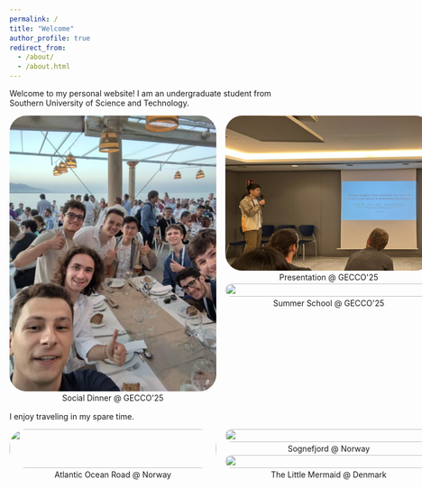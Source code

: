 ```yaml
---
permalink: /
title: "Welcome"
author_profile: true
redirect_from: 
  - /about/
  - /about.html
---
```




Welcome to my personal website! I am an undergraduate student from Southern University of Science and Technology.

<div style="display: flex; width: 750px; gap: 16px; margin-bottom: 16px;">
  <!-- left -->
  <div style="width: 50%; display: flex; flex-direction: column;">
    <img src="../images/pic1.jpg" 
         style="width: 100%; height: 100%; object-fit: cover; border-radius: 30px;">
    <div style="text-align: center; margin-top: 3px;">Social Dinner @ GECCO'25</div>
  </div>

  <!-- right -->
  <div style="width: 50%; display: flex; flex-direction: column; gap: 3px;">
    <div style="display: flex; flex-direction: column;">
      <img src="../images/pic2.jpg" 
           style="width: 100%; height: 100%; object-fit: cover; border-radius: 30px;">
      <div style="text-align: center; margin-top: 3px;">Presentation @ GECCO'25</div>
    </div>
    <div style="display: flex; flex-direction: column;">
      <img src="../images/pic3.jpg" 
           style="width: 100%; height: 100%; object-fit: cover; border-radius: 30px;">
      <div style="text-align: center; margin-top: 3px;">Summer School @ GECCO'25</div>
    </div>
  </div>
</div>



I enjoy traveling in my spare time.
<div style="display: flex; width: 750px; gap: 16px; margin-bottom: 16px;">
  <!-- left -->
  <div style="width: 50%; display: flex; flex-direction: column;">
    <img src="../images/pic4.png" 
         style="width: 100%; height: 100%; object-fit: cover; border-radius: 30px;">
    <div style="text-align: center; margin-top: 3px;">Atlantic Ocean Road @ Norway</div>
  </div>

  <!-- right -->
  <div style="width: 50%; display: flex; flex-direction: column; gap: 3px;">
    <div style="display: flex; flex-direction: column;">
      <img src="../images/pic5.png" 
           style="width: 100%; height: 100%; object-fit: cover; border-radius: 30px;">
      <div style="text-align: center; margin-top: 3px;">Sognefjord @ Norway</div>
    </div>
    <div style="display: flex; flex-direction: column;">
      <img src="../images/pic6.png" 
           style="width: 100%; height: 100%; object-fit: cover; border-radius: 30px;">
      <div style="text-align: center; margin-top: 3px;"> The Little Mermaid @ Denmark</div>
    </div>
  </div>
</div>



